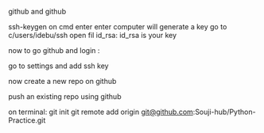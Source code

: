 github and github

ssh-keygen on cmd
enter
enter
computer will generate a key
go to c/users/idebu/ssh open fil id_rsa:
id_rsa is your key


now to go github and login :

go to settings and add ssh key


now create a new repo on github

push an existing repo using github

on terminal: git init
            git remote add origin git@github.com:Souji-hub/Python-Practice.git  

